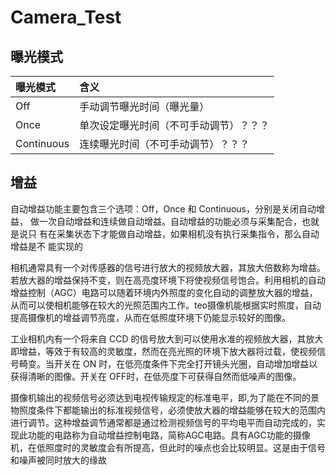 # Camera_Test

## 曝光模式

|曝光模式|含义|
|:-|:-|
|Off|手动调节曝光时间（曝光量）|
|Once|单次设定曝光时间（不可手动调节）？？？|
|Continuous|连续曝光时间（不可手动调节）？？？|

## 增益

自动增益功能主要包含三个选项：Off，Once 和 Continuous，分别是关闭自动增益，
做一次自动增益和连续做自动增益。自动增益的功能必须与采集配合，也就是说只
有在采集状态下才能做自动增益，如果相机没有执行采集指令，那么自动增益是不
能实现的

相机通常具有一个对传感器的信号进行放大的视频放大器，其放大倍数称为增益。若放大器的增益保持不变，则在高亮度环境下将使视频信号饱合。利用相机的自动增益控制（AGC）电路可以随着环境内外照度的变化自动的调整放大器的增益，从而可以使相机能够在较大的光照范围内工作。teo摄像机能根据实时照度，自动提高摄像机的增益调节亮度，从而在低照度环境下仍能显示较好的图像。

工业相机内有一个将来自 CCD 的信号放大到可以使用水准的视频放大器，其放大即增益，等效于有较高的灵敏度，然而在亮光照的环境下放大器将过载，使视频信号畸变。当开关在 ON 时，在低亮度条件下完全打开镜头光圈，自动增加增益以获得清晰的图像。开关在 OFF时，在低亮度下可获得自然而低噪声的图像。

摄像机输出的视频信号必须达到电视传输规定的标准电平，即,为了能在不同的景物照度条件下都能输出的标准视频信号，必须使放大器的增益能够在较大的范围内进行调节。这种增益调节通常都是通过检测视频信号的平均电平而自动完成的，实现此功能的电路称为自动增益控制电路，简称AGC电路。具有AGC功能的摄像机，在低照度时的灵敏度会有所提高，但此时的噪点也会比较明显。这是由于信号和噪声被同时放大的缘故

## 
